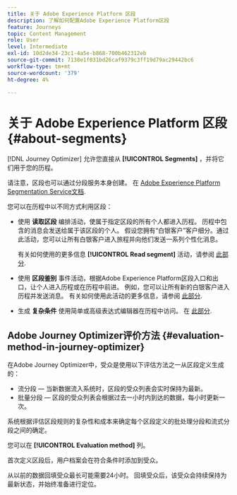```yaml
---
title: 关于 Adobe Experience Platform 区段
description: 了解如何配置Adobe Experience Platform区段
feature: Journeys
topic: Content Management
role: User
level: Intermediate
exl-id: 10d2de34-23c1-4a5e-b868-700b462312eb
source-git-commit: 7138e1f031bd26caf9379c3ff19d79ac29442bc6
workflow-type: tm+mt
source-wordcount: '379'
ht-degree: 4%

---
```


# 关于 Adobe Experience Platform 区段 {#about-segments}

[!DNL Journey Optimizer]  允许您直接从 **[!UICONTROL Segments]** ，并将它们用于您的历程。

请注意，区段也可以通过分段服务本身创建。 在 [Adobe Experience Platform Segmentation Service文档](https://experienceleague.adobe.com/docs/experience-platform/segmentation/home.html).

您可以在历程中以不同方式利用区段：

* 使用 **读取区段** 编排活动，使属于指定区段的所有个人都进入历程。 历程中包含的消息会发送给属于该区段的个人。 假设您拥有“白银客户”客户细分。通过此活动，您可以让所有白银客户进入旅程并向他们发送一系列个性化消息。

   有关如何使用的更多信息 **[!UICONTROL Read segment]** 活动，请参阅 [此部分](../building-journeys/read-segment.md#configuring-segment-trigger-activity).

* 使用 **区段鉴别** 事件活动，根据Adobe Experience Platform区段入口和出口，让个人进入历程或在历程中前进。 例如，您可以让所有新的白银客户进入历程并发送消息。 有关如何使用此活动的更多信息，请参阅 [此部分](../building-journeys/segment-qualification-events.md).

* 生成 **复杂条件** 使用简单或高级表达式编辑器在历程中访问。 在 [此部分](../building-journeys/condition-activity.md#using-a-segment).

## Adobe Journey Optimizer评价方法 {#evaluation-method-in-journey-optimizer}

在Adobe Journey Optimizer中，受众是使用以下评估方法之一从区段定义生成的：

* 流分段 — 当新数据流入系统时，区段的受众列表会实时保持为最新。
* 批量分段 — 区段的受众列表会根据过去一小时内到达的数据，每小时更新一次。

系统根据评估区段规则的复杂性和成本来确定每个区段定义的批处理分段和流式分段之间的确定。

您可以在 **[!UICONTROL Evaluation method]** 列。

首次定义区段后，用户档案会在符合条件时添加到受众。

从以前的数据回填受众最长可能需要24小时。 回填受众后，该受众会持续保持为最新状态，并始终准备进行定位。

